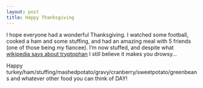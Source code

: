 ```yaml
---
layout: post
title: Happy Thanksgiving
---
```


I hope everyone had a wonderful Thanksgiving. I watched some football,
cooked a ham and some stuffing, and had an amazing meal with 5 friends
(one of those being my fiancee). I’m now stuffed, and despite what
[wikipedia says about
tryptophan](http://en.wikipedia.org/wiki/Tryptophan#Tryptophan_and_turkey)
I still believe it makes you drowsy…

Happy
turkey/ham/stuffing/mashedpotato/gravy/cranberry/sweetpotato/greenbeans
and whatever other food you can think of <span class="caps"><span
class="caps">DAY</span></span>!
